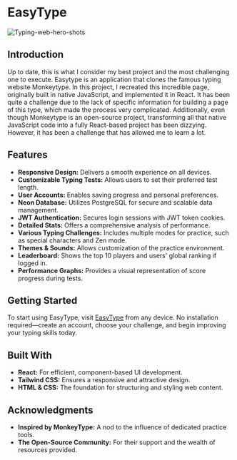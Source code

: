 # EasyType

![Typing-web-hero-shots](https://github.com/miguelrodriguezp99/EasyType/assets/72866796/10b25aa6-a602-4cc6-9a48-ab872b9869ff)

## Introduction

Up to date, this is what I consider my best project and the most challenging one to execute. Easytype is an application that clones the famous typing website Monkeytype. In this project, I recreated this incredible page, originally built in native JavaScript, and implemented it in React. It has been quite a challenge due to the lack of specific information for building a page of this type, which made the process very complicated. Additionally, even though Monkeytype is an open-source project, transforming all that native JavaScript code into a fully React-based project has been dizzying. However, it has been a challenge that has allowed me to learn a lot.

## Features

- **Responsive Design:** Delivers a smooth experience on all devices.
- **Customizable Typing Tests:** Allows users to set their preferred test length.
- **User Accounts:** Enables saving progress and personal preferences.
- **Neon Database:** Utilizes PostgreSQL for secure and scalable data management.
- **JWT Authentication:** Secures login sessions with JWT token cookies.
- **Detailed Stats:** Offers a comprehensive analysis of performance.
- **Various Typing Challenges:** Includes multiple modes for practice, such as special characters and Zen mode.
- **Themes & Sounds:** Allows customization of the practice environment.
- **Leaderboard:** Shows the top 10 players and users' global ranking if logged in.
- **Performance Graphs:** Provides a visual representation of score progress during tests.

## Getting Started

To start using EasyType, visit [EasyType](https://typing-web.vercel.app) from any device. No installation required—create an account, choose your challenge, and begin improving your typing skills today.

## Built With

- **React:** For efficient, component-based UI development.
- **Tailwind CSS:** Ensures a responsive and attractive design.
- **HTML & CSS:** The foundation for structuring and styling web content.

## Acknowledgments

- **Inspired by MonkeyType:** A nod to the influence of dedicated practice tools.
- **The Open-Source Community:** For their support and the wealth of resources provided.

